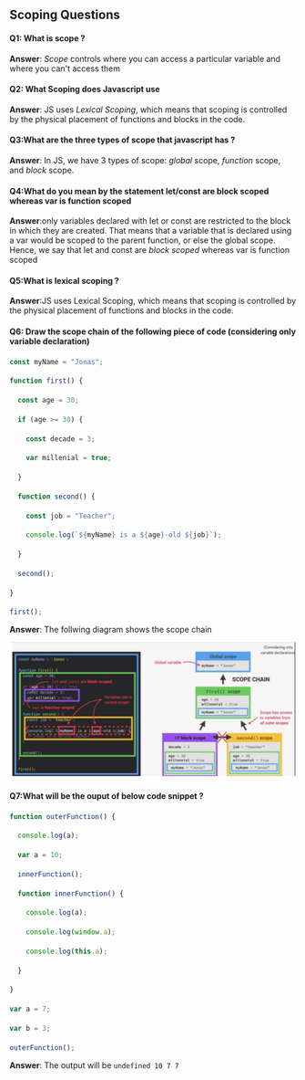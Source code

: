 ## Scoping Questions 

#### Q1: What is scope ? 

**Answer**: *Scope* controls where you can access a particular variable and where you can't access them

#### Q2: What Scoping does Javascript use 

**Answer**: JS uses *Lexical Scoping*, which means that scoping is controlled by the physical placement of functions and blocks in the code.

#### Q3:What are the three types of scope that javascript has ? 

**Answer**: In JS, we have 3 types of scope: *global* scope, *function* scope, and *block* scope.

#### Q4:What do you mean by the statement let/const are block scoped whereas var is function scoped

**Answer**:only variables declared with let or const are restricted to the block in which they are created. That means that a variable that is declared using a var would be scoped to the parent function, or else the global scope. Hence, we say that let and const are *block scoped* whereas var is function scoped

#### Q5:What is lexical scoping ? 

**Answer**:JS uses Lexical Scoping, which means that scoping is controlled by the physical placement of functions and blocks in the code.

#### Q6: Draw the scope chain of the following piece of code (considering only variable declaration)

```javascript
const myName = "Jonas";

function first() {

  const age = 30;

  if (age >= 30) {

​    const decade = 3;

​    var millenial = true;

  }

  function second() {

​    const job = "Teacher";

​    console.log(`${myName} is a ${age}-old ${job}`);

  }

  second();

}

first();
```

**Answer**: The follwing diagram shows the scope chain 

![scope-china](../assets/scope-chain-solution.png)

#### Q7:What will be the ouput of below code snippet ? 

```js
function outerFunction() {

  console.log(a);

  var a = 10;

  innerFunction();

  function innerFunction() {

​    console.log(a);

​    console.log(window.a);

​    console.log(this.a);

  }

}

var a = 7;

var b = 3;

outerFunction();
```

**Answer**: The output will be `undefined 10 7 7`